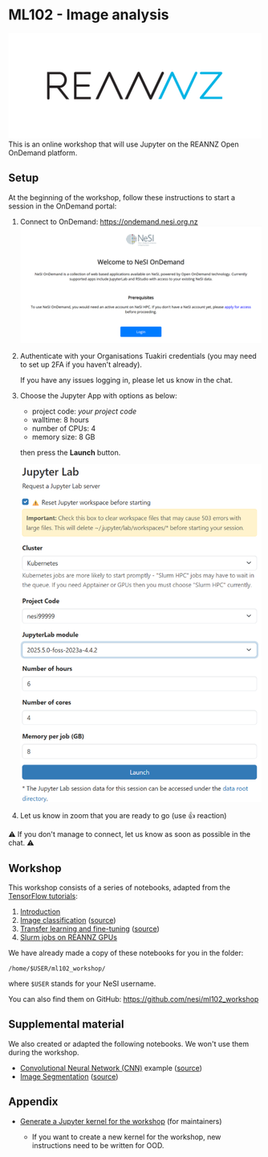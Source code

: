 # ML102 - Image analysis
![reannz](/images/REANNZ_logo.png)
This is an online workshop that will use Jupyter on the REANNZ Open OnDemand platform.

## Setup

At the beginning of the workshop, follow these instructions to start a session in the OnDemand portal:

1. Connect to OnDemand: https://ondemand.nesi.org.nz
 ![login](/images/login.png)


2. Authenticate with your Organisations Tuakiri credentials (you may need to set up 2FA if you haven't already).

   If you have any issues logging in, please let us know in the chat.

3. Choose the Jupyter App with options as below:

   - project code: *your project code*
   - walltime: 8 hours
   - number of CPUs: 4
   - memory size: 8 GB
   
   then press the **Launch** button.
 
   ![](/images/jupyter_options.png)

4. Let us know in zoom that you are ready to go (use 👍 reaction)

⚠️ If you don't manage to connect, let us know as soon as possible in the chat. ⚠️

## Workshop

This workshop consists of a series of notebooks, adapted from the [TensorFlow tutorials](https://www.tensorflow.org/tutorials):

1. [Introduction](notebooks/01_introduction.ipynb)
1. [Image classification](notebooks/02_classification.ipynb) ([source](https://www.tensorflow.org/tutorials/images/classification))
1. [Transfer learning and fine-tuning](notebooks/03_transfer_learning.ipynb) ([source](https://www.tensorflow.org/tutorials/images/transfer_learning))
1. [Slurm jobs on REANNZ GPUs](notebooks/04_slurm_jobs.ipynb)

We have already made a copy of these notebooks for you in the folder:

```
/home/$USER/ml102_workshop/
```

where `$USER` stands for your NeSI username.

You can also find them on GitHub: https://github.com/nesi/ml102_workshop

## Supplemental material

We also created or adapted the following notebooks.
We won't use them during the workshop.

- [Convolutional Neural Network (CNN)](notebooks/cnn.ipynb) example ([source](https://www.tensorflow.org/tutorials/images/cnn))
- [Image Segmentation](notebooks/segmentation.ipynb) ([source](https://www.tensorflow.org/tutorials/images/segmentation))

## Appendix

- [Generate a Jupyter kernel for the workshop](KERNEL.md) (for maintainers)

    - If you want to create a new kernel for the workshop, new instructions need to be written for OOD.     
